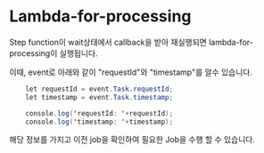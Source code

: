 # Lambda-for-processing

Step function이 wait상태에서 callback을 받아 재실행되면 lambda-for-processing이 실행됩니다. 

이때, event로 아래와 같이 "requestId"와 "timestamp"를 알수 있습니다.


```java
    let requestId = event.Task.requestId;
    let timestamp = event.Task.timestamp;

    console.log('requestId: '+requestId);
    console.log('timestamp: '+timestamp);
```

해당 정보를 가지고 이전 job을 확인하여 필요한 Job을 수행 할 수 있습니다. 

